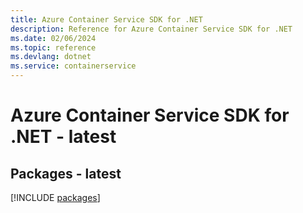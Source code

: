 ```yaml
---
title: Azure Container Service SDK for .NET
description: Reference for Azure Container Service SDK for .NET
ms.date: 02/06/2024
ms.topic: reference
ms.devlang: dotnet
ms.service: containerservice
---
```

# Azure Container Service SDK for .NET - latest
## Packages - latest
[!INCLUDE [packages](container-service-index.md)]